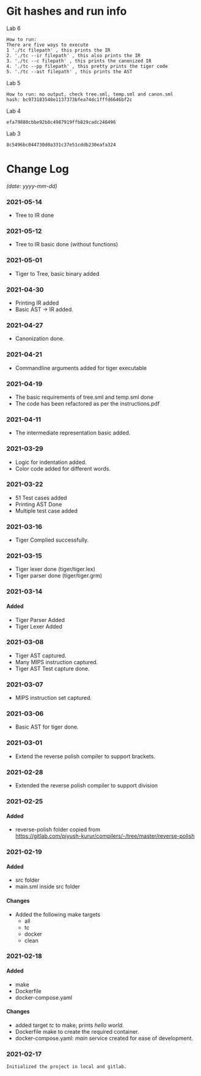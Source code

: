 # Git hashes and run info

Lab 6

    How to run: 
    There are five ways to execute
    1 './tc filepath' , this prints the IR
    2. './tc --ir filepath' , this also prints the IR
    3. './tc --c filepath' , this prints the canonized IR
    4. './tc --pp filepath' , this pretty prints the tiger code
    5. './tc --ast filepath' , this prints the AST

Lab 5
    
    How to run: no output, check tree.sml, temp.sml and canon.sml
    hash: bc973183548e1137373bfea74dc1fffd6646bf2c
    
Lab 4
    
    efa79880cbbe92b8c4987919ffb829cadc248496

Lab 3

    8c5496bc044730d0a331c37e51cddb230eafa324

# Change Log 

  _(date: yyyy-mm-dd)_

### 2021-05-14
- Tree to IR done

### 2021-05-12
- Tree to IR basic done (without functions)
### 2021-05-01
- Tiger to Tree, basic binary added
### 2021-04-30
- Printing IR added
- Basic AST -> IR added.
### 2021-04-27
- Canonization done. 
### 2021-04-21
- Commandline arguments added for tiger executable
### 2021-04-19
- The basic requirements of tree.sml and temp.sml done
- The code has been refactored as per the instructions.pdf
### 2021-04-11
- The intermediate representation basic added.

### 2021-03-29
- Logic for indentation added.
- Color code added for different words.
### 2021-03-22
- 51 Test cases added
- Printing AST Done
- Multiple test case added
### 2021-03-16
- Tiger Complied successfully.

### 2021-03-15

- Tiger lexer done (tiger/tiger.lex)
- Tiger parser done (tiger/tiger.grm) 
### 2021-03-14
#### Added
- Tiger Parser Added
- Tiger Lexer Added
### 2021-03-08
- Tiger AST captured.
- Many MIPS instruction captured.
- Tiger AST Test capture done.
### 2021-03-07
- MIPS instruction set captured.
### 2021-03-06
- Basic AST for tiger done.

### 2021-03-01
- Extend the reverse polish compiler to support brackets.
### 2021-02-28
- Extended the reverse polish compiler to support division
### 2021-02-25
#### Added
- reverse-polish folder copied from <br>
  https://gitlab.com/piyush-kurur/compilers/-/tree/master/reverse-polish
### 2021-02-19

#### Added
- src folder
- main.sml inside src folder

#### Changes
- Added the following make targets
  - all
  - tc
  - docker
  - clean

### 2021-02-18
#### Added
- make
- Dockerfile
- docker-compose.yaml
#### Changes
- added target _tc_ to make; prints _hello world_.
- Dockerfile make to create the required container.
- docker-compose.yaml: _main_ service created for ease of development.
### 2021-02-17
    Initialized the project in local and gitlab.